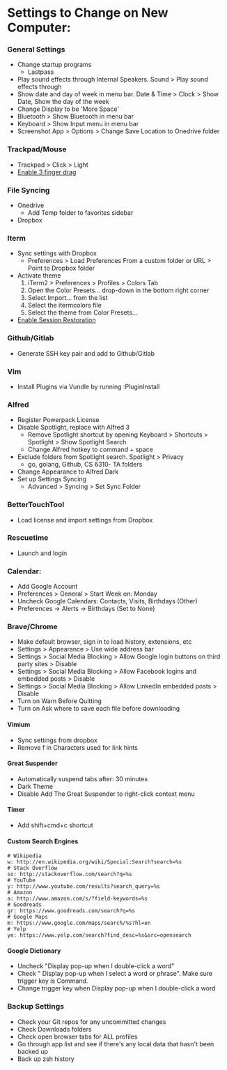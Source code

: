 # Settings to Change on New Computer:

### General Settings
* Change startup programs
    * Lastpass
* Play sound effects through Internal Speakers.  Sound > Play sound effects through
* Show date and day of week in menu bar. Date & Time > Clock > Show Date, Show the day of the week
* Change Display to be 'More Space'
* Bluetooth > Show Bluetooth in menu bar
* Keyboard > Show Input menu in menu bar
* Screenshot App > Options > Change Save Location to Onedrive folder

### Trackpad/Mouse
* Trackpad > Click > Light
* [Enable 3 finger drag](https://support.apple.com/en-us/HT204609)

### File Syncing
* Onedrive
    * Add Temp folder to favorites sidebar
* Dropbox

### Iterm
* Sync settings with Dropbox
    * Preferences > Load Preferences From a custom folder or URL > Point to Dropbox folder
* Activate theme
    1. iTerm2 > Preferences > Profiles > Colors Tab
    2. Open the Color Presets... drop-down in the bottom right corner
    3. Select Import... from the list
    4. Select the itermcolors file
    5. Select the theme from Color Presets...
* [Enable Session Restoration](https://www.iterm2.com/documentation-restoration.html)

### Github/Gitlab
* Generate SSH key pair and add to Github/Gitlab

### Vim
* Install Plugins via Vundle by running :PluginInstall

### Alfred
* Register Powerpack License
* Disable Spotlight, replace with Alfred 3
    * Remove Spotlight shortcut by opening Keyboard > Shortcuts > Spotlight > Show Spotlight Search
    * Change Alfred hotkey to command + space
* Exclude folders from Spotlight search. Spotlight > Privacy
    * go, golang, Github, CS 6310- TA folders
* Change Appearance to Alfred Dark
* Set up Settings Syncing
    * Advanced > Syncing > Set Sync Folder

### BetterTouchTool
* Load license and import settings from Dropbox

### Rescuetime
* Launch and login

### Calendar:
* Add Google Account
* Preferences > General > Start Week on: Monday
* Uncheck Google Calendars: Contacts, Visits, Birthdays (Other)
* Preferences -> Alerts -> Birthdays (Set to None)

### Brave/Chrome
* Make default browser, sign in to load history, extensions, etc
* Settings > Appearance > Use wide address bar
* Settings > Social Media Blocking > Allow Google login buttons on third party sites > Disable
* Settings > Social Media Blocking > Allow Facebook logins and embedded posts > Disable
* Settings > Social Media Blocking > Allow LinkedIn embedded posts > Disable
* Turn on Warn Before Quitting
* Turn on Ask where to save each file before downloading

#### Vimium
* Sync settings from dropbox
* Remove f in Characters used for link hints

#### Great Suspender
* Automatically suspend tabs after: 30 minutes
* Dark Theme
* Disable Add The Great Suspender to right-click context menu

#### Timer
* Add shift+cmd+c shortcut

#### Custom Search Engines
```
# Wikipedia
w: http://en.wikipedia.org/wiki/Special:Search?search=%s
# Stack Overflow
so: http://stackoverflow.com/search?q=%s
# YouTube
y: http://www.youtube.com/results?search_query=%s
# Amazon
a: http://www.amazon.com/s/?field-keywords=%s
# Goodreads
gr: https://www.goodreads.com/search?q=%s
# Google Maps
m: https://www.google.com/maps/search/%s?hl=en
# Yelp
ye: https://www.yelp.com/search?find_desc=%s&src=opensearch
```

#### Google Dictionary
* Uncheck "Display pop-up when I double-click a word"
* Check " Display pop-up when I select a word or phrase".  Make sure trigger key is Command.
* Change trigger key when Display pop-up when I double-click a word

### Backup Settings
* Check your Git repos for any uncommitted changes
* Check Downloads folders
* Check open browser tabs for ALL profiles
* Go through app list and see if there's any local data that hasn't been backed up
* Back up zsh history
